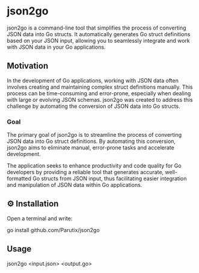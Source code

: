 # json2go

json2go is a command-line tool that simplifies the process of converting JSON data into Go structs. It automatically generates Go struct definitions based on your JSON input, allowing you to seamlessly integrate and work with JSON data in your Go applications.

## Motivation

In the development of Go applications, working with JSON data often involves creating and maintaining complex struct definitions manually. This process can be time-consuming and error-prone, especially when dealing with large or evolving JSON schemas. json2go was created to address this challenge by automating the conversion of JSON data into Go structs.

### Goal

The primary goal of json2go is to streamline the process of converting JSON data into Go struct definitions. By automating this conversion, json2go aims to eliminate manual, error-prone tasks and accelerate development. 

The application seeks to enhance productivity and code quality for Go developers by providing a reliable tool that generates accurate, well-formatted Go structs from JSON input, thus facilitating easier integration and manipulation of JSON data within Go applications.

## ⚙️ Installation

Open a terminal and write:

go install github.com/Parutix/json2go

## Usage

json2go <input.json> <output.go> <structName>



